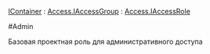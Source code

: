 ﻿---
Title: Компонент
Keywords:
Link: .Access.Roles.Admin
---

[IContainer](topic:.Custom.ComClasses.IContainer) :
[Access.IAccessGroup](topic:.Custom.ComClasses.Access.IAccessGroup.Default) :
[Access.IAccessRole](topic:.Custom.ComClasses.Access.IAccessRole.Default)

#Admin

Базовая проектная роль для административного доступа
